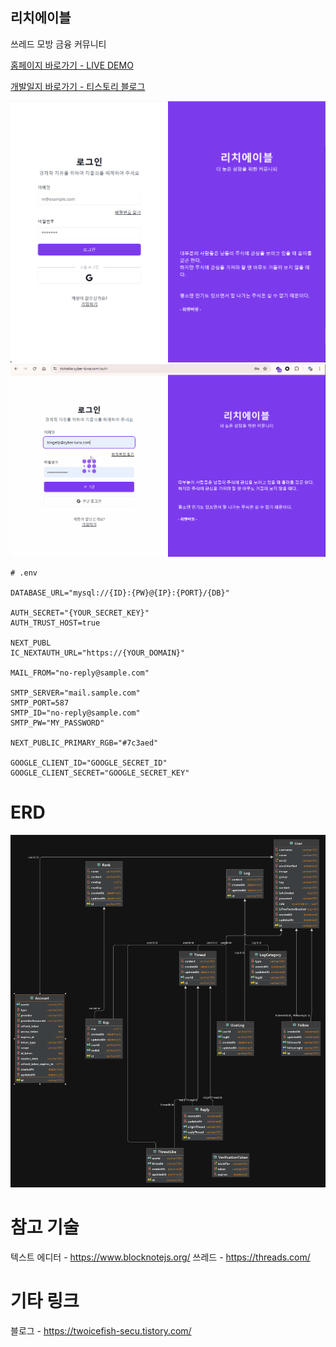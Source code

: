 ## 리치에이블

쓰레드 모방 금융 커뮤니티

[홈페이지 바로가기 - LIVE DEMO](https://richable.cyber-luna.com)

[개발일지 바로가기 - 티스토리 블로그](https://twoicefish-secu.tistory.com/category/%ED%94%84%EB%A1%9C%EC%A0%9D%ED%8A%B8/%F0%9F%8F%A0%EA%B8%88%EC%9C%B5%20%EC%BB%A4%EB%AE%A4%EB%8B%88%ED%8B%B0)

![로그인](./_doc/login.png)
![내용](./_doc/img.gif)

```dotenv
# .env

DATABASE_URL="mysql://{ID}:{PW}@{IP}:{PORT}/{DB}"

AUTH_SECRET="{YOUR_SECRET_KEY}"
AUTH_TRUST_HOST=true

NEXT_PUBL
IC_NEXTAUTH_URL="https://{YOUR_DOMAIN}"

MAIL_FROM="no-reply@sample.com"

SMTP_SERVER="mail.sample.com"
SMTP_PORT=587
SMTP_ID="no-reply@sample.com"
SMTP_PW="MY_PASSWORD"

NEXT_PUBLIC_PRIMARY_RGB="#7c3aed"

GOOGLE_CLIENT_ID="GOOGLE_SECRET_ID"
GOOGLE_CLIENT_SECRET="GOOGLE_SECRET_KEY"

```

# ERD

![erd](./_doc/erd.png)

# 참고 기술
텍스트 에디터 - https://www.blocknotejs.org/
쓰레드 - https://threads.com/

# 기타 링크
블로그 - https://twoicefish-secu.tistory.com/